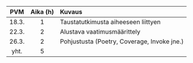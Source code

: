 |  PVM  | Aika (h) | Kuvaus                                                                      |
|:-----:|:--------:|:----------------------------------------------------------------------------|
| 18.3. | 1        | Taustatutkimusta aiheeseen liittyen                                         |
| 22.3. | 2        | Alustava vaatimusmäärittely                                                 |
| 26.3. | 2        | Pohjustusta (Poetry, Coverage, Invoke jne.)                                 |
|  yht. | 5        |                                                                             |
